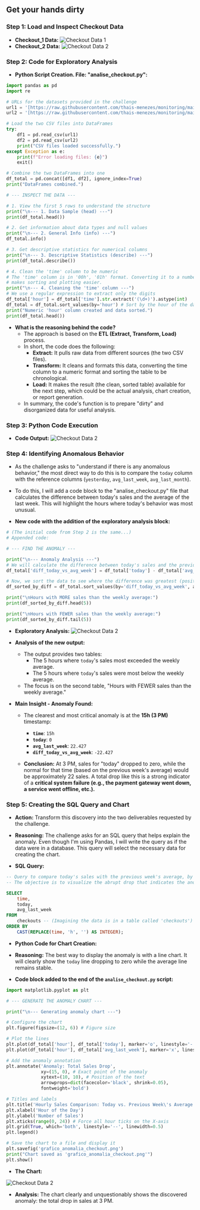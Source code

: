 ## Get your hands dirty

### Step 1: Load and Inspect Checkout Data

- **Checkout_1 Data:**
![Checkout Data 1](../csv/Checkout_1.png)
- **Checkout_2 Data:**
![Checkout Data 2](../csv/Checkout_2.png)

### Step 2: Code for Exploratory Analysis

- **Python Script Creation. File: "analise_checkout.py":**
```python
import pandas as pd
import re

# URLs for the datasets provided in the challenge
url1 = '[https://raw.githubusercontent.com/thais-menezes/monitoring/main/checkout_1.csv](https://raw.githubusercontent.com/thais-menezes/monitoring/main/checkout_1.csv)'
url2 = '[https://raw.githubusercontent.com/thais-menezes/monitoring/main/checkout_2.csv](https://raw.githubusercontent.com/thais-menezes/monitoring/main/checkout_2.csv)'

# Load the two CSV files into DataFrames
try:
    df1 = pd.read_csv(url1)
    df2 = pd.read_csv(url2)
    print("CSV files loaded successfully.")
except Exception as e:
    print(f"Error loading files: {e}")
    exit()

# Combine the two DataFrames into one
df_total = pd.concat([df1, df2], ignore_index=True)
print("DataFrames combined.")

# --- INSPECT THE DATA ---

# 1. View the first 5 rows to understand the structure
print("\n--- 1. Data Sample (head) ---")
print(df_total.head())

# 2. Get information about data types and null values
print("\n--- 2. General Info (info) ---")
df_total.info()

# 3. Get descriptive statistics for numerical columns
print("\n--- 3. Descriptive Statistics (describe) ---")
print(df_total.describe())

# 4. Clean the 'time' column to be numeric
# The 'time' column is in '00h', '01h' format. Converting it to a number (0, 1)
# makes sorting and plotting easier.
print("\n--- 4. Cleaning the 'time' column ---")
# We use a regular expression to extract only the digits
df_total['hour'] = df_total['time'].str.extract('(\d+)').astype(int)
df_total = df_total.sort_values(by='hour') # Sort by the hour of the day
print("Numeric 'hour' column created and data sorted.")
print(df_total.head())
````

  - **What is the reasoning behind the code?**
      - The approach is based on the **ETL (Extract, Transform, Load)** process.
      - In short, the code does the following:
          - **Extract:** It pulls raw data from different sources (the two CSV files).
          - **Transform:** It cleans and formats this data, converting the time column to a numeric format and sorting the table to be chronological.
          - **Load:** It makes the result (the clean, sorted table) available for the next step, which could be the actual analysis, chart creation, or report generation.
      - In summary, the code's function is to prepare "dirty" and disorganized data for useful analysis.

### Step 3: Python Code Execution

  - **Code Output:**
![Checkout Data 2](../assets/analise_checkout.py.png)

### Step 4: Identifying Anomalous Behavior

  - As the challenge asks to "understand if there is any anomalous behavior," the most direct way to do this is to compare the `today` column with the reference columns (`yesterday`, `avg_last_week`, `avg_last_month`).

  - To do this, I will add a code block to the "analise\_checkout.py" file that calculates the difference between today's sales and the average of the last week. This will highlight the hours where today's behavior was most unusual.

  - **New code with the addition of the exploratory analysis block:**

<!-- end list -->

```python
# (The initial code from Step 2 is the same...)
# Appended code:

# --- FIND THE ANOMALY ---

print("\n--- Anomaly Analysis ---")
# We will calculate the difference between today's sales and the previous week's average
df_total['diff_today_vs_avg_week'] = df_total['today'] - df_total['avg_last_week']

# Now, we sort the data to see where the difference was greatest (positive or negative)
df_sorted_by_diff = df_total.sort_values(by='diff_today_vs_avg_week', ascending=False)

print("\nHours with MORE sales than the weekly average:")
print(df_sorted_by_diff.head(5))

print("\nHours with FEWER sales than the weekly average:")
print(df_sorted_by_diff.tail(5))
```

  - **Exploratory Analysis:**
![Checkout Data 2](../assets/analise_exploratoria.py.png)

  - **Analysis of the new output:**

      - The output provides two tables:
          - The 5 hours where `today`'s sales most exceeded the weekly average.
          - The 5 hours where `today`'s sales were most below the weekly average.
      - The focus is on the second table, "Hours with FEWER sales than the weekly average."

  - **Main Insight - Anomaly Found:**

      - The clearest and most critical anomaly is at the **15h (3 PM)** timestamp:

          - **`time`**: `15h`
          - **`today`**: `0`
          - **`avg_last_week`**: `22.427`
          - **`diff_today_vs_avg_week`**: `-22.427`

      - **Conclusion:** At 3 PM, sales for "today" dropped to zero, while the normal for that time (based on the previous week's average) would be approximately 22 sales. A total drop like this is a strong indicator of a **critical system failure (e.g., the payment gateway went down, a service went offline, etc.).**

### Step 5: Creating the SQL Query and Chart

  - **Action:** Transform this discovery into the two deliverables requested by the challenge.

  - **Reasoning:** The challenge asks for an SQL query that helps explain the anomaly. Even though I'm using Pandas, I will write the query as if the data were in a database. This query will select the necessary data for creating the chart.

  - **SQL Query:**

<!-- end list -->

```sql
-- Query to compare today's sales with the previous week's average, by hour.
-- The objective is to visualize the abrupt drop that indicates the anomaly.

SELECT
    time,
    today,
    avg_last_week
FROM
    checkouts -- (Imagining the data is in a table called 'checkouts')
ORDER BY
    CAST(REPLACE(time, 'h', '') AS INTEGER);
```

  - **Python Code for Chart Creation:**

  - **Reasoning:** The best way to display the anomaly is with a line chart. It will clearly show the `today` line dropping to zero while the average line remains stable.

  - **Code block added to the end of the `analise_checkout.py` script:**

<!-- end list -->

```python
import matplotlib.pyplot as plt

# --- GENERATE THE ANOMALY CHART ---

print("\n--- Generating anomaly chart ---")

# Configure the chart
plt.figure(figsize=(12, 6)) # Figure size

# Plot the lines
plt.plot(df_total['hour'], df_total['today'], marker='o', linestyle='-', label='Today\'s Sales')
plt.plot(df_total['hour'], df_total['avg_last_week'], marker='x', linestyle='--', label='Previous Week\'s Average')

# Add the anomaly annotation
plt.annotate('Anomaly: Total Sales Drop',
             xy=(15, 0), # Exact point of the anomaly
             xytext=(10, 10), # Position of the text
             arrowprops=dict(facecolor='black', shrink=0.05),
             fontweight='bold')

# Titles and labels
plt.title('Hourly Sales Comparison: Today vs. Previous Week\'s Average')
plt.xlabel('Hour of the Day')
plt.ylabel('Number of Sales')
plt.xticks(range(0, 24)) # Force all hour ticks on the X-axis
plt.grid(True, which='both', linestyle='--', linewidth=0.5)
plt.legend()

# Save the chart to a file and display it
plt.savefig('grafico_anomalia_checkout.png')
print("Chart saved as 'grafico_anomalia_checkout.png'")
plt.show()
```

  - **The Chart:**

![Checkout Data 2](../assets/grafico_anomalia_checkout.png)

  - **Analysis:** The chart clearly and unquestionably shows the discovered anomaly: the total drop in sales at 3 PM.
